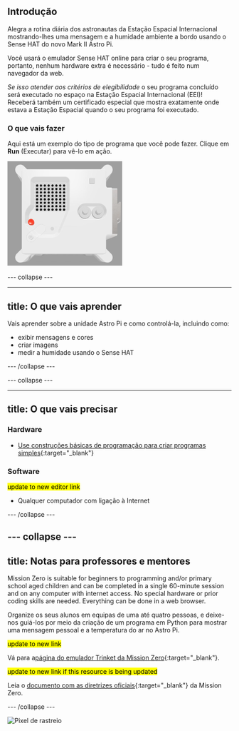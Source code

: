 ## Introdução

Alegra a rotina diária dos astronautas da Estação Espacial Internacional mostrando-lhes uma mensagem e a humidade ambiente a bordo usando o Sense HAT do novo Mark II Astro Pi.

Você usará o emulador Sense HAT online para criar o seu programa, portanto, nenhum hardware extra é necessário - tudo é feito num navegador da web.

*Se isso atender aos critérios de elegibilidade* o seu programa concluído será executado no espaço na Estação Espacial Internacional (EEI)! Receberá também um certificado especial que mostra exatamente onde estava a Estação Espacial quando o seu programa foi executado.

### O que vais fazer

Aqui está um exemplo do tipo de programa que você pode fazer. Clique em **Run** (Executar) para vê-lo em ação.

![O emulador Trinket Sense HAT executando um programa de exemplo que mostra o valor da humidade a deslizar pela matriz de LED e, em seguida, mostra uma imagem de um peixe](images/M0_4.gif)


--- collapse ---

---
title: O que vais aprender
---

Vais aprender sobre a unidade Astro Pi e como controlá-la, incluindo como:
+ exibir mensagens e cores
+ criar imagens
+ medir a humidade usando o Sense HAT

--- /collapse ---

--- collapse ---

---
title: O que vais precisar
---

### Hardware

+ [Use construções básicas de programação para criar programas simples](https://curriculum.raspberrypi.org/programming/creator/){:target="_blank"}

### Software

<mark> update to new editor link </mark>
+ Qualquer computador com ligação à Internet

--- /collapse ---

--- collapse ---
---
title: Notas para professores e mentores
---

Mission Zero is suitable for beginners to programming and/or primary school aged children and can be completed in a single 60-minute session and on any computer with internet access. No special hardware or prior coding skills are needed. Everything can be done in a web browser.

Organize os seus alunos em equipas de uma até quatro pessoas, e deixe-nos guiá-los por meio da criação de um programa em Python para mostrar uma mensagem pessoal e a temperatura do ar no Astro Pi.

<mark> update to new link </mark>

Vá para a[página do emulador Trinket da Mission Zero](https://trinket.io/mission-zero){:target="_blank"}.

<mark> update to new link if this resource is being updated </mark>

 Leia o [documento com as diretrizes oficiais](https://astro-pi.org/media/mission-zero-guidelines/Astro_Pi_Mission_Zero_Guidelines_2021_22-pt.pdf){:target="_blank"} da Mission Zero.

--- /collapse ---

![Pixel de rastreio](https://code.org/api/hour/begin_raspberrypi_astropi.png)
